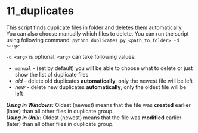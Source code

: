 # 11_duplicates

This script finds duplicate files in folder and deletes them automatically.  
You can also choose manually which files to delete.
You can run the script using following command: `python duplicates.py <path_to_folder> -d <arg>`

`-d <arg>` is optional. `<arg>` can take following values:
* `manual` -  (set by default) you will be able to choose what to delete or just show the list of duplicate files
* _old_ - delete old duplicates **automatically**, only the newest file will be left
* _new_ - delete new duplicates **automatically**, only the oldest file will be left

**_Using in Windows:_** Oldest (newest) means that the file was **created** earlier (later) than all other files in duplicate group.  
**_Using in Unix:_** Oldest (newest) means that the file was **modified** earlier (later) than all other files in duplicate group.

